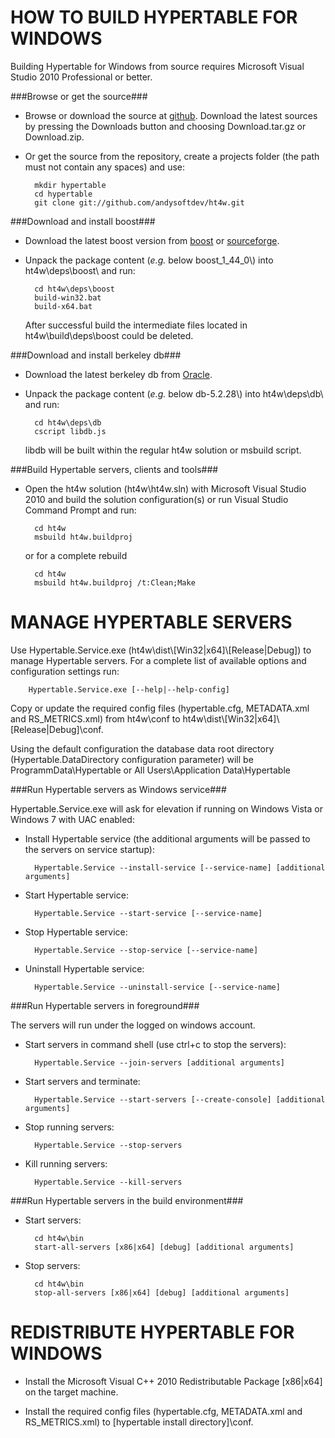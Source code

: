 HOW TO BUILD HYPERTABLE FOR WINDOWS
===================================

Building Hypertable for Windows from source requires Microsoft Visual Studio 2010 Professional or better.

###Browse or get the source###

* Browse or download the source at [github](http://github.com/andysoftdev/ht4w).
  Download the latest sources by pressing the Downloads button and choosing
  Download.tar.gz or Download.zip.
  
* Or get the source from the repository, create a projects folder (the path must not
  contain any spaces) and use:

		mkdir hypertable
		cd hypertable
		git clone git://github.com/andysoftdev/ht4w.git


###Download and install boost###

* Download the latest boost version from [boost](http://www.boost.org/users/download/)
  or [sourceforge](http://sourceforge.net/projects/boost/files/boost/).

* Unpack the package content (*e.g.* below boost\_1\_44\_0\\) into ht4w\\deps\\boost\\ and run:

		cd ht4w\deps\boost
		build-win32.bat
		build-x64.bat
  After successful build the intermediate files located in ht4w\\build\\deps\\boost could be deleted.


###Download and install berkeley db###

* Download the latest berkeley db from [Oracle](http://www.oracle.com/technetwork/database/berkeleydb/downloads/index.html).

* Unpack the package content (*e.g.* below db-5.2.28\\) into ht4w\\deps\\db\\ and run:

		cd ht4w\deps\db
		cscript libdb.js
  libdb will be built within the regular ht4w solution or msbuild script.


###Build Hypertable servers, clients and tools###

* Open the ht4w solution (ht4w\\ht4w.sln) with Microsoft Visual Studio 2010 and build the solution configuration(s) or
  run Visual Studio Command Prompt and run:

		cd ht4w
		msbuild ht4w.buildproj
  or for a complete rebuild

		cd ht4w
		msbuild ht4w.buildproj /t:Clean;Make


MANAGE HYPERTABLE SERVERS
=========================

Use Hypertable.Service.exe (ht4w\\dist\\\[Win32|x64]\\\[Release|Debug]) to manage Hypertable servers. For a complete list
of available options and configuration settings run:

		Hypertable.Service.exe [--help|--help-config]

Copy or update the required config files (hypertable.cfg, METADATA.xml and RS_METRICS.xml) from ht4w\\conf to ht4w\\dist\\\[Win32|x64]\\\[Release|Debug]\\conf.

Using the default configuration the database data root directory (Hypertable.DataDirectory configuration parameter) will be ProgrammData\\Hypertable
or All Users\\Application Data\\Hypertable


###Run Hypertable servers as Windows service###

Hypertable.Service.exe will ask for elevation if running on Windows Vista or Windows 7 with UAC enabled:

* Install Hypertable service (the additional arguments will be passed to the servers on service startup):

		Hypertable.Service --install-service [--service-name] [additional arguments]

* Start Hypertable service:

		Hypertable.Service --start-service [--service-name]

* Stop Hypertable service:

		Hypertable.Service --stop-service [--service-name]

* Uninstall Hypertable service:

		Hypertable.Service --uninstall-service [--service-name]


###Run Hypertable servers in foreground###

The servers will run under the logged on windows account.

* Start servers in command shell (use ctrl+c to stop the servers):

		Hypertable.Service --join-servers [additional arguments]

* Start servers and terminate:

		Hypertable.Service --start-servers [--create-console] [additional arguments]

* Stop running servers:

		Hypertable.Service --stop-servers

* Kill running servers:

		Hypertable.Service --kill-servers


###Run Hypertable servers in the build environment###

* Start servers:

		cd ht4w\bin
		start-all-servers [x86|x64] [debug] [additional arguments]

* Stop servers:

		cd ht4w\bin
		stop-all-servers [x86|x64] [debug] [additional arguments]


REDISTRIBUTE HYPERTABLE FOR WINDOWS
===================================

* Install the Microsoft Visual C++ 2010 Redistributable Package [x86|x64] on the target machine.

* Install the required config files (hypertable.cfg, METADATA.xml and RS_METRICS.xml) to [hypertable install directory]\\conf.